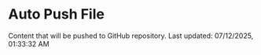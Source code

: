 # Auto Push File

Content that will be pushed to GitHub repository.
Last updated: 07/12/2025, 01:33:32 AM